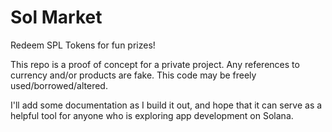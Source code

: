 # Sol Market

Redeem SPL Tokens for fun prizes!

This repo is a proof of concept for a private project. Any references to currency and/or products are fake. This code may be freely used/borrowed/altered.

I'll add some documentation as I build it out, and hope that it can serve as a helpful tool for anyone who is exploring app development on Solana.
